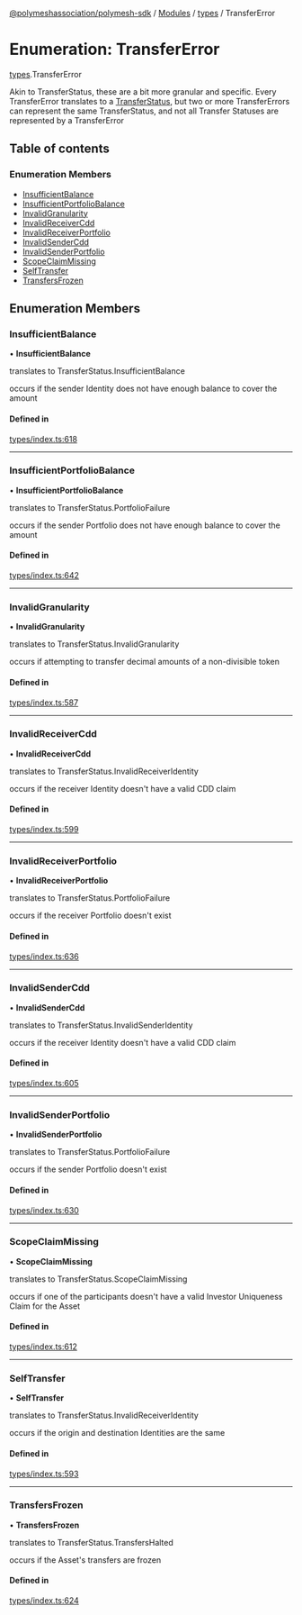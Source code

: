 [@polymeshassociation/polymesh-sdk](../README.md) / [Modules](../modules.md) / [types](../modules/types.md) / TransferError

# Enumeration: TransferError

[types](../modules/types.md).TransferError

Akin to TransferStatus, these are a bit more granular and specific. Every TransferError translates to
  a [TransferStatus](types.TransferStatus.md), but two or more TransferErrors can represent the same TransferStatus, and
  not all Transfer Statuses are represented by a TransferError

## Table of contents

### Enumeration Members

- [InsufficientBalance](types.TransferError.md#insufficientbalance)
- [InsufficientPortfolioBalance](types.TransferError.md#insufficientportfoliobalance)
- [InvalidGranularity](types.TransferError.md#invalidgranularity)
- [InvalidReceiverCdd](types.TransferError.md#invalidreceivercdd)
- [InvalidReceiverPortfolio](types.TransferError.md#invalidreceiverportfolio)
- [InvalidSenderCdd](types.TransferError.md#invalidsendercdd)
- [InvalidSenderPortfolio](types.TransferError.md#invalidsenderportfolio)
- [ScopeClaimMissing](types.TransferError.md#scopeclaimmissing)
- [SelfTransfer](types.TransferError.md#selftransfer)
- [TransfersFrozen](types.TransferError.md#transfersfrozen)

## Enumeration Members

### InsufficientBalance

• **InsufficientBalance**

translates to TransferStatus.InsufficientBalance

occurs if the sender Identity does not have enough balance to cover the amount

#### Defined in

[types/index.ts:618](https://github.com/PolymathNetwork/polymesh-sdk/blob/31dfa0dc/src/types/index.ts#L618)

___

### InsufficientPortfolioBalance

• **InsufficientPortfolioBalance**

translates to TransferStatus.PortfolioFailure

occurs if the sender Portfolio does not have enough balance to cover the amount

#### Defined in

[types/index.ts:642](https://github.com/PolymathNetwork/polymesh-sdk/blob/31dfa0dc/src/types/index.ts#L642)

___

### InvalidGranularity

• **InvalidGranularity**

translates to TransferStatus.InvalidGranularity

occurs if attempting to transfer decimal amounts of a non-divisible token

#### Defined in

[types/index.ts:587](https://github.com/PolymathNetwork/polymesh-sdk/blob/31dfa0dc/src/types/index.ts#L587)

___

### InvalidReceiverCdd

• **InvalidReceiverCdd**

translates to TransferStatus.InvalidReceiverIdentity

occurs if the receiver Identity doesn't have a valid CDD claim

#### Defined in

[types/index.ts:599](https://github.com/PolymathNetwork/polymesh-sdk/blob/31dfa0dc/src/types/index.ts#L599)

___

### InvalidReceiverPortfolio

• **InvalidReceiverPortfolio**

translates to TransferStatus.PortfolioFailure

occurs if the receiver Portfolio doesn't exist

#### Defined in

[types/index.ts:636](https://github.com/PolymathNetwork/polymesh-sdk/blob/31dfa0dc/src/types/index.ts#L636)

___

### InvalidSenderCdd

• **InvalidSenderCdd**

translates to TransferStatus.InvalidSenderIdentity

occurs if the receiver Identity doesn't have a valid CDD claim

#### Defined in

[types/index.ts:605](https://github.com/PolymathNetwork/polymesh-sdk/blob/31dfa0dc/src/types/index.ts#L605)

___

### InvalidSenderPortfolio

• **InvalidSenderPortfolio**

translates to TransferStatus.PortfolioFailure

occurs if the sender Portfolio doesn't exist

#### Defined in

[types/index.ts:630](https://github.com/PolymathNetwork/polymesh-sdk/blob/31dfa0dc/src/types/index.ts#L630)

___

### ScopeClaimMissing

• **ScopeClaimMissing**

translates to TransferStatus.ScopeClaimMissing

occurs if one of the participants doesn't have a valid Investor Uniqueness Claim for
  the Asset

#### Defined in

[types/index.ts:612](https://github.com/PolymathNetwork/polymesh-sdk/blob/31dfa0dc/src/types/index.ts#L612)

___

### SelfTransfer

• **SelfTransfer**

translates to TransferStatus.InvalidReceiverIdentity

occurs if the origin and destination Identities are the same

#### Defined in

[types/index.ts:593](https://github.com/PolymathNetwork/polymesh-sdk/blob/31dfa0dc/src/types/index.ts#L593)

___

### TransfersFrozen

• **TransfersFrozen**

translates to TransferStatus.TransfersHalted

occurs if the Asset's transfers are frozen

#### Defined in

[types/index.ts:624](https://github.com/PolymathNetwork/polymesh-sdk/blob/31dfa0dc/src/types/index.ts#L624)
